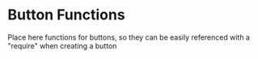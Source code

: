 # Button Functions
Place here functions for buttons, so they can be easily referenced with a "require" when creating a button